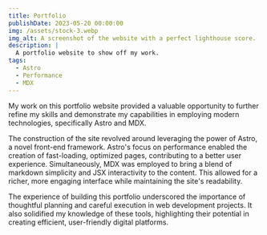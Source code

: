 ```yaml
---
title: Portfolio
publishDate: 2023-05-20 00:00:00
img: /assets/stock-3.webp
img_alt: A screenshot of the website with a perfect lighthouse score.
description: |
  A portfolio website to show off my work.
tags:
  - Astro
  - Performance
  - MDX
---
```


My work on this portfolio website provided a valuable opportunity to further refine my skills and demonstrate my capabilities in employing modern technologies, specifically Astro and MDX.

The construction of the site revolved around leveraging the power of Astro, a novel front-end framework. Astro's focus on performance enabled the creation of fast-loading, optimized pages, contributing to a better user experience. Simultaneously, MDX was employed to bring a blend of markdown simplicity and JSX interactivity to the content. This allowed for a richer, more engaging interface while maintaining the site's readability.

The experience of building this portfolio underscored the importance of thoughtful planning and careful execution in web development projects. It also solidified my knowledge of these tools, highlighting their potential in creating efficient, user-friendly digital platforms.
